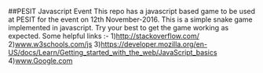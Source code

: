 ##PESIT Javascript Event
This repo has a javascript based game to be used at PESIT for the event on 12th November-2016.
This is a simple snake game implemented in javascript.
Try your best to get the game working as expected.
Some helpful links :- 
    1)http://stackoverflow.com/
    2)www.w3schools.com/js
    3)https://developer.mozilla.org/en-US/docs/Learn/Getting_started_with_the_web/JavaScript_basics
    4)www.Google.com
